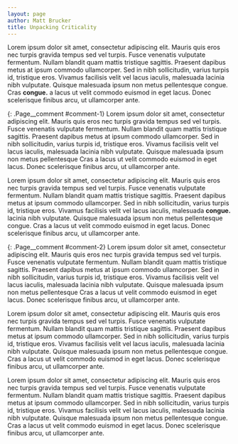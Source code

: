 ```yaml
---
layout: page
author: Matt Brucker
title: Unpacking Criticality
---
```


Lorem ipsum dolor sit amet, consectetur adipiscing elit. Mauris quis eros nec turpis gravida tempus sed vel turpis. Fusce venenatis vulputate fermentum. Nullam blandit quam mattis tristique sagittis. Praesent dapibus metus at ipsum commodo ullamcorper. Sed in nibh sollicitudin, varius turpis id, tristique eros. Vivamus facilisis velit vel lacus iaculis, malesuada lacinia nibh vulputate. Quisque malesuada ipsum non metus pellentesque congue. Cras <b class="Page__comment-link" id="comment-link-1">congue.</b> a lacus ut velit commodo euismod in eget lacus. Donec scelerisque finibus arcu, ut ullamcorper ante. 

{: .Page__comment #comment-1}
Lorem ipsum dolor sit amet, consectetur adipiscing elit. Mauris quis eros nec turpis gravida tempus sed vel turpis. Fusce venenatis vulputate fermentum. Nullam blandit quam mattis tristique sagittis. Praesent dapibus metus at ipsum commodo ullamcorper. Sed in nibh sollicitudin, varius turpis id, tristique eros. Vivamus facilisis velit vel lacus iaculis, malesuada lacinia nibh vulputate. Quisque malesuada ipsum non metus pellentesque  Cras a lacus ut velit commodo euismod in eget lacus. Donec scelerisque finibus arcu, ut ullamcorper ante. 

Lorem ipsum dolor sit amet, consectetur adipiscing elit. Mauris quis eros nec turpis gravida tempus sed vel turpis. Fusce venenatis vulputate fermentum. Nullam blandit quam mattis tristique sagittis. Praesent dapibus metus at ipsum commodo ullamcorper. Sed in nibh sollicitudin, varius turpis id, tristique eros. Vivamus facilisis velit vel lacus iaculis, malesuada <b class="Page__comment-link" id="comment-link-2">congue.</b> lacinia nibh vulputate. Quisque malesuada ipsum non metus pellentesque congue. Cras a lacus ut velit commodo euismod in eget lacus. Donec scelerisque finibus arcu, ut ullamcorper ante.

{: .Page__comment #comment-2}
Lorem ipsum dolor sit amet, consectetur adipiscing elit. Mauris quis eros nec turpis gravida tempus sed vel turpis. Fusce venenatis vulputate fermentum. Nullam blandit quam mattis tristique sagittis. Praesent dapibus metus at ipsum commodo ullamcorper. Sed in nibh sollicitudin, varius turpis id, tristique eros. Vivamus facilisis velit vel lacus iaculis, malesuada lacinia nibh vulputate. Quisque malesuada ipsum non metus pellentesque  Cras a lacus ut velit commodo euismod in eget lacus. Donec scelerisque finibus arcu, ut ullamcorper ante. 

Lorem ipsum dolor sit amet, consectetur adipiscing elit. Mauris quis eros nec turpis gravida tempus sed vel turpis. Fusce venenatis vulputate fermentum. Nullam blandit quam mattis tristique sagittis. Praesent dapibus metus at ipsum commodo ullamcorper. Sed in nibh sollicitudin, varius turpis id, tristique eros. Vivamus facilisis velit vel lacus iaculis, malesuada lacinia nibh vulputate. Quisque malesuada ipsum non metus pellentesque congue. Cras a lacus ut velit commodo euismod in eget lacus. Donec scelerisque finibus arcu, ut ullamcorper ante. 

Lorem ipsum dolor sit amet, consectetur adipiscing elit. Mauris quis eros nec turpis gravida tempus sed vel turpis. Fusce venenatis vulputate fermentum. Nullam blandit quam mattis tristique sagittis. Praesent dapibus metus at ipsum commodo ullamcorper. Sed in nibh sollicitudin, varius turpis id, tristique eros. Vivamus facilisis velit vel lacus iaculis, malesuada lacinia nibh vulputate. Quisque malesuada ipsum non metus pellentesque congue. Cras a lacus ut velit commodo euismod in eget lacus. Donec scelerisque finibus arcu, ut ullamcorper ante. 